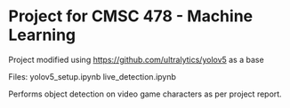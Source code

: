 # Project for CMSC 478 - Machine Learning

Project modified using https://github.com/ultralytics/yolov5 as a base

Files:
yolov5_setup.ipynb
live_detection.ipynb

Performs object detection on video game characters as per project report.